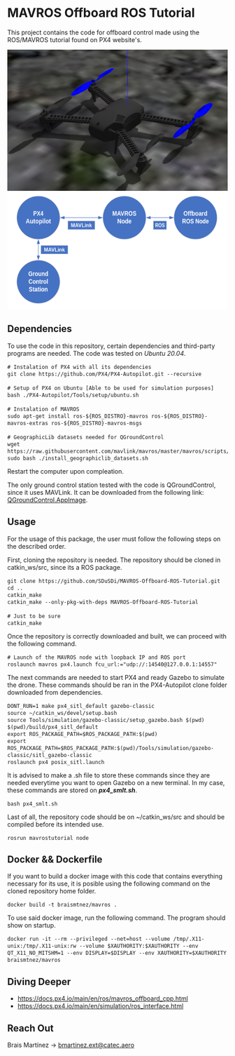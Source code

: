 # MAVROS Offboard ROS Tutorial

<!-- This Project contains my hopes and dreams. Please, save them. -->
This project contains the code for offboard control made using the ROS/MAVROS tutorial found on PX4 website's.

![image](assets/iris_pocho.png)
![image](assets/schema.png)

<!-- Do your best! I will try, README template, I will try. -->
<!-- I hope its understandable -->

## Dependencies

To use the code in this repository, certain dependencies and third-party programs are needed. The code was tested on <em>Ubuntu 20.04</em>.
```
# Instalation of PX4 with all its dependencies
git clone https://github.com/PX4/PX4-Autopilot.git --recursive

# Setup of PX4 on Ubuntu [Able to be used for simulation purposes]
bash ./PX4-Autopilot/Tools/setup/ubuntu.sh

# Instalation of MAVROS
sudo apt-get install ros-${ROS_DISTRO}-mavros ros-${ROS_DISTRO}-mavros-extras ros-${ROS_DISTRO}-mavros-msgs

# GeographicLib datasets needed for QGroundControl
wget https://raw.githubusercontent.com/mavlink/mavros/master/mavros/scripts/install_geographiclib_datasets.sh
sudo bash ./install_geographiclib_datasets.sh 
```
Restart the computer upon compleation.

The only ground control station tested with the code is QGroundControl, since it uses MAVLink. It can be downloaded from the following link: <a href="https://d176tv9ibo4jno.cloudfront.net/latest/QGroundControl.AppImage" target="_blank" rel="noreferrer">QGroundControl.AppImage</a>.

## Usage

For the usage of this package, the user must follow the following steps on the described order.

First, cloning the repository is needed. The repository should be cloned in catkin_ws/src, since its a ROS package.
```
git clone https://github.com/SDuSDi/MAVROS-Offboard-ROS-Tutorial.git
cd ..
catkin_make
catkin_make --only-pkg-with-deps MAVROS-Offboard-ROS-Tutorial

# Just to be sure
catkin_make 
```
Once the repository is correctly downloaded and built, we can proceed with the following command.
<!-- 
#These commands can be executed in any order

# Ground control station
./QGroundControl.AppImage 
-->
```
# Launch of the MAVROS node with loopback IP and ROS port
roslaunch mavros px4.launch fcu_url:="udp://:14540@127.0.0.1:14557"
```

The next commands are needed to start PX4 and ready Gazebo to simulate the drone. These commands should be ran in the PX4-Autopilot clone folder downloaded from dependencies.
```
DONT_RUN=1 make px4_sitl_default gazebo-classic
source ~/catkin_ws/devel/setup.bash
source Tools/simulation/gazebo-classic/setup_gazebo.bash $(pwd) $(pwd)/build/px4_sitl_default
export ROS_PACKAGE_PATH=$ROS_PACKAGE_PATH:$(pwd)
export ROS_PACKAGE_PATH=$ROS_PACKAGE_PATH:$(pwd)/Tools/simulation/gazebo-classic/sitl_gazebo-classic
roslaunch px4 posix_sitl.launch
```
It is advised to make a .sh file to store these commands since they are needed everytime you want to open Gazebo on a new terminal. In my case, these commands are stored on <b><em>px4_smlt.sh</em></b>.
```
bash px4_smlt.sh
```
Last of all, the repository code should be on ~/catkin_ws/src and should be compiled before its intended use.
```
rosrun mavrostutorial node
```

## Docker && Dockerfile

If you want to build a docker image with this code that contains everything necessary for its use, it is posible using the following command on the cloned repository home folder.
```
docker build -t braismtnez/mavros .
```
To use said docker image, run the following command. The program should show on startup.
```
docker run -it --rm --privileged --net=host --volume /tmp/.X11-unix:/tmp/.X11-unix:rw --volume $XAUTHORITY:$XAUTHORITY --env QT_X11_NO_MITSHM=1 --env DISPLAY=$DISPLAY --env XAUTHORITY=$XAUTHORITY braismtnez/mavros
```

## Diving Deeper

- https://docs.px4.io/main/en/ros/mavros_offboard_cpp.html 
- https://docs.px4.io/main/en/simulation/ros_interface.html 

## Reach Out

Brais Martínez -> bmartinez.ext@catec.aero 